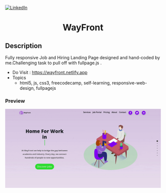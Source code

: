 [![LinkedIn][linkedin-shield]][linkedin-url]

<h1 align="center">WayFront</h1>

## Description
Fully responsive Job and Hiring Landing Page designed and hand-coded by me.Challenging task to pull off with fullpage.js .
- Do Visit : https://wayfront.netlify.app
- Topics
  - html5, js, css3, freecodecamp, self-learning, responsive-web-design, fullpagejs

### Preview
![alt text](assets/img/rec-min.gif "GIF Image")

<!-- MARKDOWN LINKS & IMAGES -->
<!-- https://www.markdownguide.org/basic-syntax/#reference-style-links -->
[linkedin-shield]: https://img.shields.io/badge/-LinkedIn-black.svg?style=for-the-badge&logo=linkedin&colorB=555
[linkedin-url]: https://www.linkedin.com/in/shyam-bodke/
